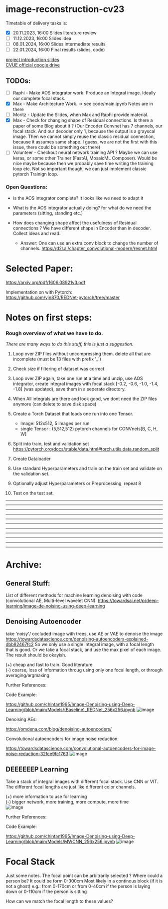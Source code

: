 # image-reconstruction-cv23
Timetable of delivery tasks is:
- [x] 20.11.2023, 16:00 Slides literature review 
- [ ] 11.12.2023, 16:00 Slides idea 
- [ ] 08.01.2024, 16:00 Slides intermediate results  
- [ ] 22.01.2024, 16:00 Final results (slides, code) 

[project introduction slides](https://moodle.jku.at/jku/pluginfile.php/9527377/mod_resource/content/7/Project_Introduction_%28Abbass%29.pdf)  
[CVUE official google drive](https://drive.google.com/drive/folders/1UC6sGGWkRpJjqyYOnqByaa_mxeucFmqJ)

## TODOs:

- [ ] Raphi - Make AOS integrator work. Produce an Integral image. Ideally our complete focal stack.
- [x] Max - Make Architecture Work.  -> see code/main.ipynb Notes are in there
- [ ] Moritz - Update the Slides, when Max and Raphi provide material.
- [x] Max - Check for changing shape of Residual connections. Is there a paper of some Blog about it ? (Our Encoder Convnet has 7 channels, our focal stack. And our decoder only 1, because the output is a grayscal image. Then we cannot simply reuse the classic residual connection, because it assumes same shape. I guess, we are not the first with this issue, there could be something out there)
- [ ] Volunteer - Checkout neural network training API ? Maybe we can use keras, or some other Trainer (FastAI, MosaicML Composer). Would be nice maybe because then we probably save time writing the training loop etc. Not so important though, we can just implement classic pytorch Trainign loop.

### Open Questions: 
- is the AOS integrator complete? It looks like we need to adapt it
- What is the AOS integrator actually doing? for what do we need the parameters (sitting, standing etc.)

- How does changing shape affect the usefulness of Residual connections ? We have different shape in Encoder than in decoder. Collect ideas and read.
    -  Answer: One can use an extra conv block to change the number of channels.
     https://d2l.ai/chapter_convolutional-modern/resnet.html


# Selected Paper:
https://arxiv.org/pdf/1606.08921v3.pdf

Implementation on with Pytorch:  
https://github.com/yjn870/REDNet-pytorch/tree/master

# Notes on first steps:

### Rough overview of what we have to do.
*There are many ways to do this stuff, this is just a suggestion.*

1. Loop over ZIP files without uncompressing them. 
delete all that are incomplete (must be 13 files with prefix '<BATCH>_<ID>')

2. Check size if filtering of dataset was correct

3. Loop over ZIP again, take one run at a time and unzip, use AOS integrator, create integral images with focal stack [-0.2, -0.6, -1.0, -1.4, -1.8] (was updated), save them in a seperate directory.

4. When All integrals are there and look good, we dont need the ZIP files anymore (can delete to save disk space)

5. Create a Torch Dataset that loads one run into one Tensor.
    - Image: 512x512, 5 images per run
    - single Tensor : (5,512,512)            pytorch channels for CONVnets[B, C, H, W]

6. Split into train, test and validation set
    https://pytorch.org/docs/stable/data.html#torch.utils.data.random_split

7. Create Dataloader

8. Use standard Hyperparameters and train on the train set and validate on the validation set.

9. Optionally adjust Hyperparameters or Preprocessing, repeat 8

10. Test on the test set.


---
---
---
---
---
---
---
---
---
---
---


# Archive:

## General Stuff:
List of different methods for machine learning denoising with code (convolutional AE, Multi-level wavelet CNN): 
https://towardsai.net/p/deep-learning/image-de-noising-using-deep-learning


## Denoising Autoencoder
take 'noisy'/ occluded image with trees, use AE or VAE to denoise the image https://towardsdatascience.com/denoising-autoencoders-explained-dbb82467fc2
So we only use a single integral image, with a focal length that is good. Or we take a focal stack, and use the max pixel of each image. The result should be okayish.

(+) cheap and fast to train. Good literature  
(-) coarse, loss of information throug using only one focal length, or through averaging/argmaxing  

Further References: 

Code Example:

https://github.com/chintan1995/Image-Denoising-using-Deep-Learning/blob/main/Models/(Baseline)_REDNet_256x256.ipynb
![image](https://github.com/mx-mn/image-reconstruction-cv23/assets/95431396/7af6449b-e540-496a-929e-71c8a442149b)

Denoising AEs:

https://omdena.com/blog/denoising-autoencoders/

Convolutional autoencoders for image noise reduction:

https://towardsdatascience.com/convolutional-autoencoders-for-image-noise-reduction-32fce9fc1763
![image](https://github.com/mx-mn/image-reconstruction-cv23/assets/95431396/10885e18-36d9-41b0-a1fc-e8faf87aa109)

## DEEEEEEP Learning
Take a stack of integral images with different focal stack. Use CNN or VIT. The different focal lengths are just like different color channels. 

(+) more information to use for learning  
(-) bigger network, more training, more compute, more time  
![image](https://github.com/mx-mn/image-reconstruction-cv23/assets/68200625/840d89f7-0bd2-4ee7-8e5f-6a3ded49e39b)

Further References:

Code Example:

https://github.com/chintan1995/Image-Denoising-using-Deep-Learning/blob/main/Models/MWCNN_256x256.ipynb
![image](https://github.com/mx-mn/image-reconstruction-cv23/assets/95431396/22939360-4a5c-4cc5-87c7-79018aeccfb2)

# Focal Stack
Just some notes.
The focal point can be arbitrarily selected ? 
Where could a person be?
It could be form 0-300cm 
Most likely in a continous block (if it is not a ghost) e.g.: from 0-170cm or from 0-40cm if the person is laying down or 0-110cm if the person is sitting

How can we match the focal length to these values? 
